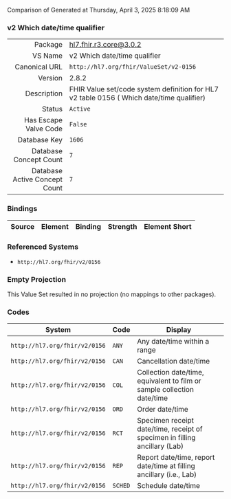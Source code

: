 Comparison of 
Generated at Thursday, April 3, 2025 8:18:09 AM

### v2 Which date/time qualifier

|      |     |
| ---: | --- |
| Package | hl7.fhir.r3.core@3.0.2 |
| VS Name | v2 Which date/time qualifier |
| Canonical URL | `http://hl7.org/fhir/ValueSet/v2-0156` |
| Version | 2.8.2 |
| Description | FHIR Value set/code system definition for HL7 v2 table 0156 ( Which date/time qualifier) |
| Status | `Active` |
| Has Escape Valve Code | `False` |
| Database Key | `1606` |
| Database Concept Count | `7` |
| Database Active Concept Count | `7` |
### Bindings

| Source | Element | Binding | Strength | Element Short |
| ------ | ------- | ------- | -------- | ------------- |

### Referenced Systems

* `http://hl7.org/fhir/v2/0156`
### Empty Projection

This Value Set resulted in no projection (no mappings to other packages).

### Codes

| System | Code | Display |
| ------ | ---- | ------- |
| `http://hl7.org/fhir/v2/0156` | `ANY` | Any date/time within a range |
| `http://hl7.org/fhir/v2/0156` | `CAN` | Cancellation date/time |
| `http://hl7.org/fhir/v2/0156` | `COL` | Collection date/time, equivalent to film or sample collection date/time |
| `http://hl7.org/fhir/v2/0156` | `ORD` | Order date/time |
| `http://hl7.org/fhir/v2/0156` | `RCT` | Specimen receipt date/time, receipt of specimen in filling ancillary (Lab) |
| `http://hl7.org/fhir/v2/0156` | `REP` | Report date/time, report date/time at filling ancillary (i.e., Lab) |
| `http://hl7.org/fhir/v2/0156` | `SCHED` | Schedule date/time |
